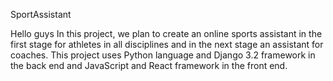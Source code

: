 SportAssistant

Hello guys In this project, we plan to create an online sports assistant in the first stage for athletes in all disciplines
and in the next stage an assistant for coaches.
This project uses Python language and Django 3.2 framework in the back end and JavaScript and React framework in the front end.

